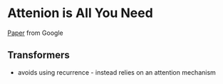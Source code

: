 # Attenion is All You Need
[Paper](https://arxiv.org/pdf/1706.03762.pdf) from Google

## Transformers
- avoids using recurrence - instead relies on an attention mechanism